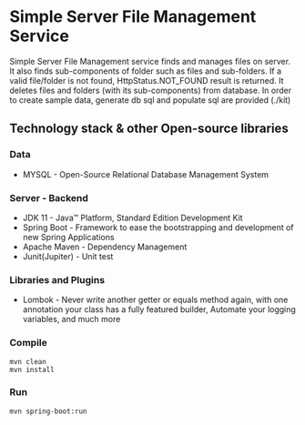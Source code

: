 # Simple Server File Management Service

Simple Server File Management service finds and manages files on server.
It also finds sub-components of folder such as files and sub-folders.
If a valid file/folder is not found, HttpStatus.NOT_FOUND result is returned.
It deletes files and folders (with its sub-components) from database.
In order to create sample data, generate db sql and populate sql are provided (./kit)

## Technology stack & other Open-source libraries

### Data
- MYSQL - Open-Source Relational Database Management System

### Server - Backend
- JDK 11 - Java™ Platform, Standard Edition Development Kit
- Spring Boot - Framework to ease the bootstrapping and development of new Spring Applications
- Apache Maven - Dependency Management
- Junit(Jupiter) - Unit test

### Libraries and Plugins
- Lombok - Never write another getter or equals method again, with one annotation your class has a fully featured builder, Automate your logging variables, and much more


### Compile
```
mvn clean
mvn install
```

### Run
```
mvn spring-boot:run
```
